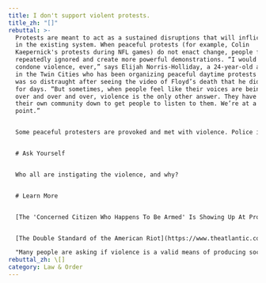 ```yaml
---
title: I don't support violent protests.
title_zh: "[]"
rebuttal: >-
  Protests are meant to act as a sustained disruptions that will inflict change
  in the existing system. When peaceful protests (for example, Colin
  Kaepernick's protests during NFL games) do not enact change, people feel
  repeatedly ignored and create more powerful demonstrations. “I would never
  condone violence, ever,” says Elijah Norris-Holliday, a 24-year-old activist
  in the Twin Cities who has been organizing peaceful daytime protests and who
  was so distraught after seeing the video of Floyd’s death that he didn’t sleep
  for days. “But sometimes, when people feel like their voices are being ignored
  over and over and over, violence is the only other answer. They have to burn
  their own community down to get people to listen to them. We’re at a breaking
  point.”


  Some peaceful protesters are provoked and met with violence. Police in riot gear are using tear gas, rubber bullets, and other non-lethal tactics to intentionally incite chaos. Counter-protesters also appear at peaceful protests armed, for similar reasons.


  # Ask Yourself


  Who all are instigating the violence, and why?


  # Learn More


  [The 'Concerned Citizen Who Happens To Be Armed' Is Showing Up At Protests (NPR)](https://www.npr.org/sections/live-updates-protests-for-racial-justice/2020/06/10/873751544/the-concerned-citizen-who-happens-to-be-armed-is-showing-up-at-protests)


  [The Double Standard of the American Riot](https://www.theatlantic.com/culture/archive/2020/06/riots-are-american-way-george-floyd-protests/612466/) (The Atlantic)\

  "Many people are asking if violence is a valid means of producing social change. The hard and historical answer is yes. Riots have a way of magnifying not merely the flaws in the system, but also the strength of those in power."
rebuttal_zh: \[]
category: Law & Order
---
```

